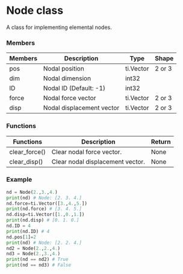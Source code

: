 # Node class

A class for implementing elemental nodes.

### Members

| Members | Description               | Type      | Shape  |
| ------- | ------------------------- | --------- | ------ |
| pos     | Nodal position            | ti.Vector | 2 or 3 |
| dim     | Nodal dimension           | int32     |        |
| ID      | Nodal ID (Default: -1)    | int32     |        |
| force   | Nodal force vector        | ti.Vector | 2 or 3 |
| disp    | Nodal displacement vector | ti.Vector | 2 or 3 |

### Functions

| Functions     | Description                      | Return |
| ------------- | -------------------------------- | ------ |
| clear_force() | Clear nodal force vector.        | None   |
| clear_disp()  | Clear nodal displacement vector. | None   |

### Example

```python
nd = Node(2.,3.,4.)
print(nd) # Node: [2. 3. 4.]
nd.force=ti.Vector([3.,4.,5.])
print(nd.force) # [3. 4. 5.]
nd.disp=ti.Vector([1.,0.,1.])
print(nd.disp) # [0. 1. 0.]
nd.ID = 4
print(nd.ID) # 4
nd.pos[1]=2
print(nd) # Node: [2. 2. 4.]
nd2 = Node(2.,2.,4.)
nd3 = Node(2.,3.,4.)
print(nd == nd2) # True
print(nd == nd3) # False
```

